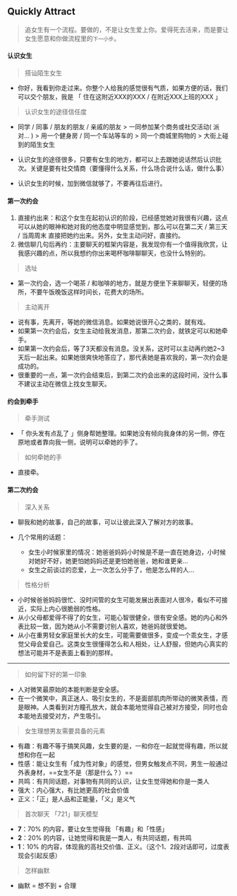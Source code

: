 ## Quickly Attract

>  追女生有一个流程。要做的，不是让女生爱上你。爱得死去活来，而是要让女生愿意和你做流程里的`下一小步`。



#### 认识女生

> 搭讪陌生女生

+ 你好，我看到你走过来。你整个人给我的感觉很有气质，如果方便的话，我们可以交个朋友，我是 「 住在这附近XXX的XXX / 在附近XXX上班的XXX 」



> 认识女生的途径信任度

+ 同学 / 同事 / 朋友的朋友 / 亲戚的朋友  >  一同参加某个商务或社交活动( 派对... )  >   用一个健身房 / 同一个车站等车的  >  同一个商城里购物的  >  大街上碰到的陌生女生

+ 认识女生的途径很多，只要有女生的地方，都可以上去跟她说话然后认识批次。关键是要有社交情商（要懂得什么关系，什么场合说什么话，做什么事）
+ 认识女生的时候，加到微信就够了，不要再往后进行。



#### 第一次约会

1. 直接约出来：和这个女生在起初认识的阶段，已经感觉她对我很有兴趣，这点可以从她的眼神和她对我的他态度中明显感觉到，那么可以在第二天 / 第三天 / 当周周末 直接把她约出来。另外，女生主动问好，直接约。
2. 微信聊几句后再约：主要聊天的框架内容是，我发现你有一个值得我欣赏，让我感兴趣的点，所以我想约你出来喝杯咖啡聊聊天，也没什么特别的。



> 选址

+ 第一次约会，选一个喝茶 / 和咖啡的地方，就是方便坐下来聊聊天，轻便的场所，不要午饭晚饭这样时间长，花费大的场所。

> 主动离开

+ 说有事，先离开，等她的微信消息。如果她说很开心之类的，就有戏。
+ 如果第一次约会后，女生主动给我发消息，那第二次约会，就铁定可以和她牵手。
+ 如果第一次约会后，等了3天都没有消息。没关系，这时可以主动再约她2~3天后一起出来。如果她很爽快地答应了，那代表她是喜欢我的，第一次约会是成功的。
+ 很重要的一点，第一次约会结束后，到第二次约会出来的这段时间，没什么事不建议主动在微信上找女生聊天。



#### 约会到牵手

> 牵手测试

+ 「 你头发有点乱了 」侧身帮她整理。如果她没有倾向我身体的另一侧，停在原地或者靠向我一侧，说明可以牵她的手了。

> 如何牵她的手

+ 直接牵。



#### 第二次约会

> 深入关系

+ 聊我和她的故事，自己的故事，可以让彼此深入了解对方的故事。

+ 几个常用的话题：
  + 女生小时候家里的情况：她爸爸妈妈小时候是不是一直在她身边，小时候对她好不好，她更怕她妈妈还是更怕她爸爸，她和谁更亲...
  + 女生之前谈过的恋爱，上一次怎么分手了，他是怎么样的人...



> 性格分析

+ 小时候爸爸妈妈很忙、没时间管的女生可能发展出表面对人很冷，看似不可接近，实际上内心很脆弱的性格。
+ 从小父母都爱得不得了的女生，可能心智很健全，很有安全感。她的内心和外表比较一致，因为她从小不需要讨别人喜欢，她爸妈就很爱她。
+ 从小在重男轻女家庭里长大的女生，可能需要做很多，变成一个乖女生，才感觉父母会爱自己。这类女生很懂得怎么和人相处，让人舒服，但她内心真实的想法可能并不是表面上看到的那样。



---



> 如何留下好的第一印象

+ 人对微笑最原始的本能判断是安全感。
+ 在一个微笑中，真正迷人、吸引女生的，不是面部肌肉所带动的微笑表情，而是眼神。人类看到对方瞳孔放大，就会本能地觉得自己被对方接受，同时也会本能地去接受对方，产生吸引。



> 女生理想男友需要具备的元素

+ 有趣：有趣不等于搞笑风趣，女生要的是，一和你在一起就觉得有趣，所以就想和你在一起
+ 性感：能让女生有「成为性对象」的感觉，但男女触发点不同，男生一般通过外表身材，==女生不是（那是什么？）==
+ 共鸣：有共同话题，对事物有共同的认识，让女生觉得她和你是一类人
+ 强大：内心强大，有比她更高的社会价值
+ 正义：「正」是人品和正能量，「义」是义气



> 首次聊天 「721」聊天模型

+ **7**：70% 的内容，要让女生觉得我 「有趣」和「性感」
+ **2**：20% 的内容，让她觉得和我是一类人，有共同话题，有共鸣
+ **1**：10% 的内容，体现我的高社交价值、正义。（这个1、2段对话即可，过度表现会引起反感）



> 怎样幽默

+ 幽默 = 想不到 + 合理





